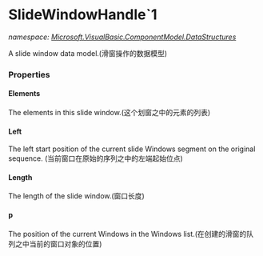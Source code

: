 ﻿# SlideWindowHandle`1
_namespace: [Microsoft.VisualBasic.ComponentModel.DataStructures](./index.md)_

A slide window data model.(滑窗操作的数据模型)




### Properties

#### Elements
The elements in this slide window.(这个划窗之中的元素的列表)
#### Left
The left start position of the current slide Windows segment on the original sequence.
 (当前窗口在原始的序列之中的左端起始位点)
#### Length
The length of the slide window.(窗口长度)
#### p
The position of the current Windows in the Windows list.(在创建的滑窗的队列之中当前的窗口对象的位置)
